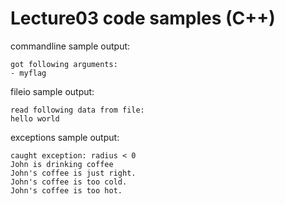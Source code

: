 # Lecture03 code samples (C++)

commandline sample output:

```
got following arguments:
- myflag
```

fileio sample output:

```
read following data from file: 
hello world
```

exceptions sample output:

```
caught exception: radius < 0
John is drinking coffee
John's coffee is just right.
John's coffee is too cold.
John's coffee is too hot.
```